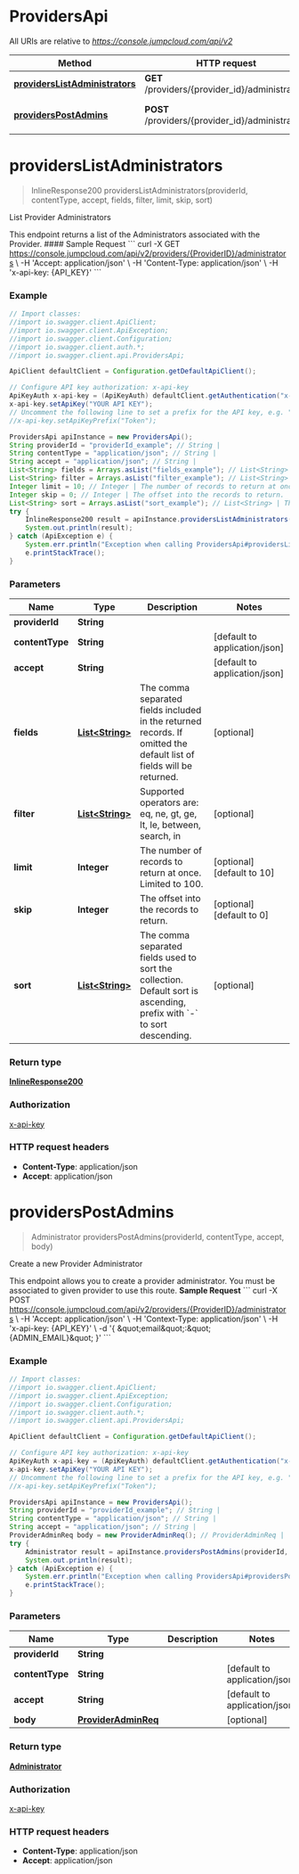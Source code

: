 # ProvidersApi

All URIs are relative to *https://console.jumpcloud.com/api/v2*

Method | HTTP request | Description
------------- | ------------- | -------------
[**providersListAdministrators**](ProvidersApi.md#providersListAdministrators) | **GET** /providers/{provider_id}/administrators | List Provider Administrators
[**providersPostAdmins**](ProvidersApi.md#providersPostAdmins) | **POST** /providers/{provider_id}/administrators | Create a new Provider Administrator


<a name="providersListAdministrators"></a>
# **providersListAdministrators**
> InlineResponse200 providersListAdministrators(providerId, contentType, accept, fields, filter, limit, skip, sort)

List Provider Administrators

This endpoint returns a list of the Administrators associated with the Provider.  #### Sample Request &#x60;&#x60;&#x60; curl -X GET https://console.jumpcloud.com/api/v2/providers/{ProviderID}/administrators \\   -H &#39;Accept: application/json&#39; \\   -H &#39;Content-Type: application/json&#39; \\   -H &#39;x-api-key: {API_KEY}&#39; &#x60;&#x60;&#x60;

### Example
```java
// Import classes:
//import io.swagger.client.ApiClient;
//import io.swagger.client.ApiException;
//import io.swagger.client.Configuration;
//import io.swagger.client.auth.*;
//import io.swagger.client.api.ProvidersApi;

ApiClient defaultClient = Configuration.getDefaultApiClient();

// Configure API key authorization: x-api-key
ApiKeyAuth x-api-key = (ApiKeyAuth) defaultClient.getAuthentication("x-api-key");
x-api-key.setApiKey("YOUR API KEY");
// Uncomment the following line to set a prefix for the API key, e.g. "Token" (defaults to null)
//x-api-key.setApiKeyPrefix("Token");

ProvidersApi apiInstance = new ProvidersApi();
String providerId = "providerId_example"; // String | 
String contentType = "application/json"; // String | 
String accept = "application/json"; // String | 
List<String> fields = Arrays.asList("fields_example"); // List<String> | The comma separated fields included in the returned records. If omitted the default list of fields will be returned. 
List<String> filter = Arrays.asList("filter_example"); // List<String> | Supported operators are: eq, ne, gt, ge, lt, le, between, search, in
Integer limit = 10; // Integer | The number of records to return at once. Limited to 100.
Integer skip = 0; // Integer | The offset into the records to return.
List<String> sort = Arrays.asList("sort_example"); // List<String> | The comma separated fields used to sort the collection. Default sort is ascending, prefix with `-` to sort descending. 
try {
    InlineResponse200 result = apiInstance.providersListAdministrators(providerId, contentType, accept, fields, filter, limit, skip, sort);
    System.out.println(result);
} catch (ApiException e) {
    System.err.println("Exception when calling ProvidersApi#providersListAdministrators");
    e.printStackTrace();
}
```

### Parameters

Name | Type | Description  | Notes
------------- | ------------- | ------------- | -------------
 **providerId** | **String**|  |
 **contentType** | **String**|  | [default to application/json]
 **accept** | **String**|  | [default to application/json]
 **fields** | [**List&lt;String&gt;**](String.md)| The comma separated fields included in the returned records. If omitted the default list of fields will be returned.  | [optional]
 **filter** | [**List&lt;String&gt;**](String.md)| Supported operators are: eq, ne, gt, ge, lt, le, between, search, in | [optional]
 **limit** | **Integer**| The number of records to return at once. Limited to 100. | [optional] [default to 10]
 **skip** | **Integer**| The offset into the records to return. | [optional] [default to 0]
 **sort** | [**List&lt;String&gt;**](String.md)| The comma separated fields used to sort the collection. Default sort is ascending, prefix with &#x60;-&#x60; to sort descending.  | [optional]

### Return type

[**InlineResponse200**](InlineResponse200.md)

### Authorization

[x-api-key](../README.md#x-api-key)

### HTTP request headers

 - **Content-Type**: application/json
 - **Accept**: application/json

<a name="providersPostAdmins"></a>
# **providersPostAdmins**
> Administrator providersPostAdmins(providerId, contentType, accept, body)

Create a new Provider Administrator

This endpoint allows you to create a provider administrator. You must be associated to given provider to use this route.  **Sample Request**  &#x60;&#x60;&#x60; curl -X POST https://console.jumpcloud.com/api/v2/providers/{ProviderID}/administrators \\     -H &#39;Accept: application/json&#39; \\     -H &#39;Context-Type: application/json&#39; \\     -H &#39;x-api-key: {API_KEY}&#39; \\     -d &#39;{       \&quot;email\&quot;:\&quot;{ADMIN_EMAIL}\&quot;     }&#39; &#x60;&#x60;&#x60;

### Example
```java
// Import classes:
//import io.swagger.client.ApiClient;
//import io.swagger.client.ApiException;
//import io.swagger.client.Configuration;
//import io.swagger.client.auth.*;
//import io.swagger.client.api.ProvidersApi;

ApiClient defaultClient = Configuration.getDefaultApiClient();

// Configure API key authorization: x-api-key
ApiKeyAuth x-api-key = (ApiKeyAuth) defaultClient.getAuthentication("x-api-key");
x-api-key.setApiKey("YOUR API KEY");
// Uncomment the following line to set a prefix for the API key, e.g. "Token" (defaults to null)
//x-api-key.setApiKeyPrefix("Token");

ProvidersApi apiInstance = new ProvidersApi();
String providerId = "providerId_example"; // String | 
String contentType = "application/json"; // String | 
String accept = "application/json"; // String | 
ProviderAdminReq body = new ProviderAdminReq(); // ProviderAdminReq | 
try {
    Administrator result = apiInstance.providersPostAdmins(providerId, contentType, accept, body);
    System.out.println(result);
} catch (ApiException e) {
    System.err.println("Exception when calling ProvidersApi#providersPostAdmins");
    e.printStackTrace();
}
```

### Parameters

Name | Type | Description  | Notes
------------- | ------------- | ------------- | -------------
 **providerId** | **String**|  |
 **contentType** | **String**|  | [default to application/json]
 **accept** | **String**|  | [default to application/json]
 **body** | [**ProviderAdminReq**](ProviderAdminReq.md)|  | [optional]

### Return type

[**Administrator**](Administrator.md)

### Authorization

[x-api-key](../README.md#x-api-key)

### HTTP request headers

 - **Content-Type**: application/json
 - **Accept**: application/json


